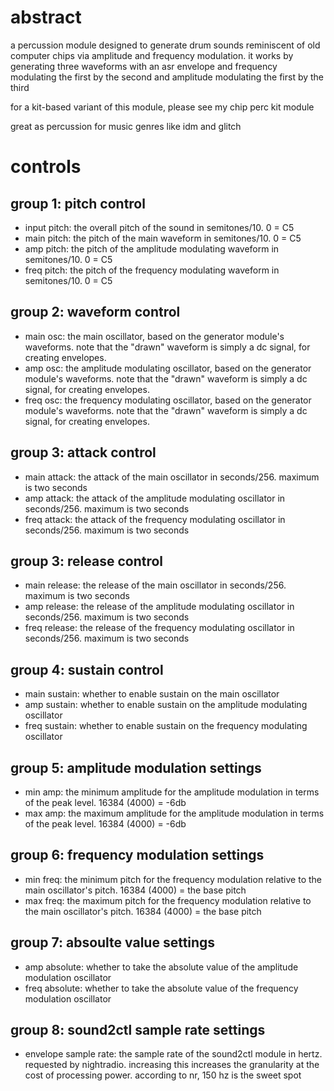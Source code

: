 # abstract

a percussion module designed to generate drum sounds reminiscent of old computer chips via amplitude and frequency modulation. it works by generating three waveforms with an asr envelope and frequency modulating the first by the second and amplitude modulating the first by the third

for a kit-based variant of this module, please see my chip perc kit module

great as percussion for music genres like idm and glitch

# controls

## group 1: pitch control

- input pitch: the overall pitch of the sound in semitones/10. 0 = C5
- main pitch: the pitch of the main waveform in semitones/10. 0 = C5
- amp pitch: the pitch of the amplitude modulating waveform in semitones/10. 0 = C5
- freq pitch: the pitch of the frequency modulating waveform in semitones/10. 0 = C5

## group 2: waveform control

- main osc: the main oscillator, based on the generator module's waveforms. note that the "drawn" waveform is simply a dc signal, for creating envelopes.
- amp osc: the amplitude modulating oscillator, based on the generator module's waveforms. note that the "drawn" waveform is simply a dc signal, for creating envelopes.
- freq osc: the frequency modulating oscillator, based on the generator module's waveforms. note that the "drawn" waveform is simply a dc signal, for creating envelopes.

## group 3: attack control

- main attack: the attack of the main oscillator in seconds/256. maximum is two seconds
- amp attack: the attack of the amplitude modulating oscillator in seconds/256. maximum is two seconds
- freq attack: the attack of the frequency modulating oscillator in seconds/256. maximum is two seconds

## group 3: release control

- main release: the release of the main oscillator in seconds/256. maximum is two seconds
- amp release: the release of the amplitude modulating oscillator in seconds/256. maximum is two seconds
- freq release: the release of the frequency modulating oscillator in seconds/256. maximum is two seconds

## group 4: sustain control

- main sustain: whether to enable sustain on the main oscillator
- amp sustain: whether to enable sustain on the amplitude modulating oscillator
- freq sustain: whether to enable sustain on the frequency modulating oscillator

## group 5: amplitude modulation settings

- min amp: the minimum amplitude for the amplitude modulation in terms of the peak level. 16384 (4000) = -6db
- max amp: the maximum amplitude for the amplitude modulation in terms of the peak level. 16384 (4000) = -6db

## group 6: frequency modulation settings

- min freq: the minimum pitch for the frequency modulation relative to the main oscillator's pitch. 16384 (4000) = the base pitch
- max freq: the maximum pitch for the frequency modulation relative to the main oscillator's pitch. 16384 (4000) = the base pitch

## group 7: absoulte value settings

- amp absolute: whether to take the absolute value of the amplitude modulation oscillator
- freq absolute: whether to take the absolute value of the frequency modulation oscillator

## group 8: sound2ctl sample rate settings

- envelope sample rate: the sample rate of the sound2ctl module in hertz. requested by nightradio. increasing this increases the granularity at the cost of processing power. according to nr, 150 hz is the sweet spot